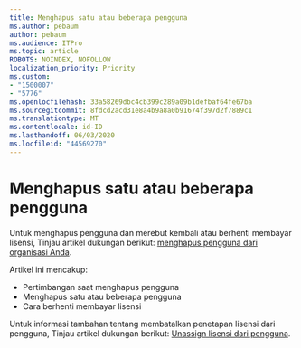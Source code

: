 ```yaml
---
title: Menghapus satu atau beberapa pengguna
ms.author: pebaum
author: pebaum
ms.audience: ITPro
ms.topic: article
ROBOTS: NOINDEX, NOFOLLOW
localization_priority: Priority
ms.custom:
- "1500007"
- "5776"
ms.openlocfilehash: 33a58269dbc4cb399c289a09b1defbaf64fe67ba
ms.sourcegitcommit: 8fdcd2acd31e8a4b9a8a0b91674f397d2f7889c1
ms.translationtype: MT
ms.contentlocale: id-ID
ms.lasthandoff: 06/03/2020
ms.locfileid: "44569270"
---
```

# <a name="delete-one-or-more-users"></a>Menghapus satu atau beberapa pengguna

Untuk menghapus pengguna dan merebut kembali atau berhenti membayar lisensi, Tinjau artikel dukungan berikut: [menghapus pengguna dari organisasi Anda](https://docs.microsoft.com/microsoft-365/admin/add-users/delete-a-user?view=o365-worldwide).

Artikel ini mencakup:

- Pertimbangan saat menghapus pengguna
- Menghapus satu atau beberapa pengguna
- Cara berhenti membayar lisensi

Untuk informasi tambahan tentang membatalkan penetapan lisensi dari pengguna, Tinjau artikel dukungan berikut: [Unassign lisensi dari pengguna](https://docs.microsoft.com/microsoft-365/admin/manage/remove-licenses-from-users?view=o365-worldwide).